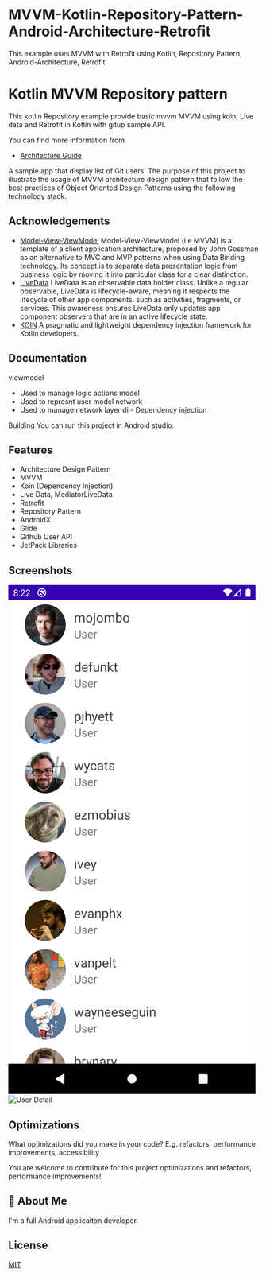 # MVVM-Kotlin-Repository-Pattern-Android-Architecture-Retrofit
This example uses MVVM with Retrofit using Kotlin, Repository Pattern, Android-Architecture, Retrofit
# Kotlin MVVM Repository pattern

This kotlin Repository example provide basic mvvm MVVM using koin, Live data and Retrofit in Kotlin with gitup sample API.

You can find more information from 
- [Architecture Guide](https://developer.android.com/jetpack/guide)

A sample app that display list of Git users. The purpose of this project to illustrate the usage of MVVM architecture design pattern that follow the best practices of Object Oriented Design Patterns using the following technology stack.
## Acknowledgements

 - [Model-View-ViewModel](https://en.wikipedia.org/wiki/Model%E2%80%93view%E2%80%93viewmodel) Model-View-ViewModel (i.e MVVM) is a template of a client application architecture, proposed by John Gossman as an alternative to MVC and MVP patterns when using Data Binding technology. Its concept is to separate data presentation logic from business logic by moving it into particular class for a clear distinction.
 - [LiveData](https://developer.android.com/topic/libraries/architecture/livedata) LiveData is an observable data holder class. Unlike a regular observable, LiveData is lifecycle-aware, meaning it respects the lifecycle of other app components, such as activities, fragments, or services. This awareness ensures LiveData only updates app component observers that are in an active lifecycle state.
 - [KOIN](https://insert-koin.io/docs/reference/introduction/) A pragmatic and lightweight dependency injection framework for Kotlin developers.


## Documentation


viewmodel 
- Used to manage logic actions
model 
- Used to represnt user model
network 
- Used to manage network layer
di - Dependency injection

Building
You can run this project in Android studio.
## Features

- Architecture Design Pattern
- MVVM
- Koin (Dependency Injection)
- Live Data, MediatorLiveData
- Retrofit
- Repository Pattern
- AndroidX
- Glide
- Github User API
- JetPack Libraries


## Screenshots

![User List](https://github.com/iamdaxahir/MVVM-Kotlin-Repository-Pattern-Android-Architecture-Retrofit/blob/master/Screenshot_1644763973.png)
![User Detail](https://drive.google.com/file/d/19mvhCOyP71IZtFM0QJXI8EOg8eQJpF_r/view?usp=sharing)


## Optimizations

What optimizations did you make in your code? E.g. refactors, performance improvements, accessibility

You are welcome to contribute for this project optimizations and refactors, performance improvements!
## 🚀 About Me
I'm a full Android applicaiton developer.


## License

[MIT](https://choosealicense.com/licenses/mit/)


